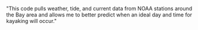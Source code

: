 "This code pulls weather, tide, and current data from NOAA stations around the Bay area and allows me to better predict when an ideal day and time for kayaking will occur."
